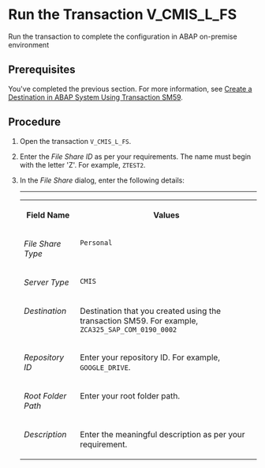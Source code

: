 <!-- loiobdac58cc00ca4528bba0b520f3785bbc -->

# Run the Transaction V\_CMIS\_L\_FS

Run the transaction to complete the configuration in ABAP on-premise environment



<a name="loiobdac58cc00ca4528bba0b520f3785bbc__prereq_jbl_fcr_5tb"/>

## Prerequisites

You've completed the previous section. For more information, see [Create a Destination in ABAP System Using Transaction SM59](create-a-destination-in-abap-system-using-transaction-sm59-d9e47b5.md).



## Procedure

1.  Open the transaction `V_CMIS_L_FS`.

2.  Enter the *File Share ID* as per your requirements. The name must begin with the letter 'Z'. For example, `ZTEST2`.

3.  In the *File Share* dialog, enter the following details:

    ****


    <table>
    <tr>
    <th valign="top">

    Field Name
    
    </th>
    <th valign="top">

    Values
    
    </th>
    </tr>
    <tr>
    <td valign="top">
    
    *File Share Type*
    
    </td>
    <td valign="top">
    
    `Personal`
    
    </td>
    </tr>
    <tr>
    <td valign="top">
    
    *Server Type*
    
    </td>
    <td valign="top">
    
    `CMIS`
    
    </td>
    </tr>
    <tr>
    <td valign="top">
    
    *Destination*
    
    </td>
    <td valign="top">
    
    Destination that you created using the transaction SM59. For example, `ZCA325_SAP_COM_0190_0002` 
    
    </td>
    </tr>
    <tr>
    <td valign="top">
    
    *Repository ID*
    
    </td>
    <td valign="top">
    
    Enter your repository ID. For example, `GOOGLE_DRIVE`.
    
    </td>
    </tr>
    <tr>
    <td valign="top">
    
    *Root Folder Path*
    
    </td>
    <td valign="top">
    
    Enter your root folder path.
    
    </td>
    </tr>
    <tr>
    <td valign="top">
    
    *Description*
    
    </td>
    <td valign="top">
    
    Enter the meaningful description as per your requirement.
    
    </td>
    </tr>
    </table>
    

